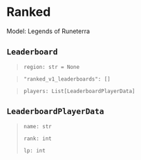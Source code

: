 # Ranked

Model: Legends of Runeterra

## `Leaderboard` <Badge text="Pyot Core" vertical="middle"/> <Badge text="GET" vertical="middle"/> <Badge text="Iterable" type="warning" vertical="middle"/>
> `region: str = None` <Badge text="param" type="warning" vertical="middle"/>

> `"ranked_v1_leaderboards": []` <Badge text="endpoint" type="error" vertical="middle"/>

> `players: List[LeaderboardPlayerData]` <Badge text="Iterator" type="warning" vertical="middle"/>

## `LeaderboardPlayerData` <Badge text="Pyot Static" vertical="middle"/>
> `name: str`
>
> `rank: int`
>
> `lp: int`

